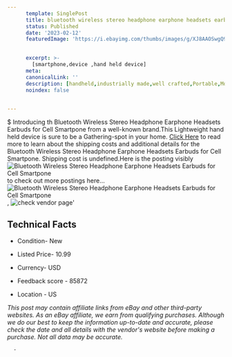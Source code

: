 ```yaml
---
      template: SinglePost
      title: bluetooth wireless stereo headphone earphone headsets earbuds for cell smartpone
      status: Published
      date: '2023-02-12'
      featuredImage: 'https://i.ebayimg.com/thumbs/images/g/XJ8AAOSwgQ9V0qrp/s-l225.jpg'
       

      excerpt: >-
        [smartphone,device ,hand held device]
      meta:
      canonicalLink: ''
      description: [handheld,industrially made,well crafted,Portable,Mobile,Compact,Convenient,Lightweight,Maneuverable,Man-portable,Miniature,Carriable,Hand-held,Light,Holdable,Transportable,Mobile device,Pocket-sized,On-the-go,Wireless,Cordless,Compact size,Convenient size, smartphone,device ,hand held device]
      noindex: false
      

---
```

$
      Introducing th Bluetooth Wireless Stereo Headphone Earphone Headsets Earbuds for Cell Smartpone from a well-known brand.This Lightweight hand held device is sure to be a Gathering-spot in your home. [Click Here](https://www.ebay.com/itm/191666325891?hash=item2ca0340983%3Ag%3AXJ8AAOSwgQ9V0qrp&mkevt=1&mkcid=1&mkrid=711-53200-19255-0&campid=%253CePNCampaignId%253E&customid=%253CreferenceId%253E&toolid=10049) to read more to learn about the shipping costs and additional details for the Bluetooth Wireless Stereo Headphone Earphone Headsets Earbuds for Cell Smartpone. Shipping cost is undefined.Here is the posting visibly ![Bluetooth Wireless Stereo Headphone Earphone Headsets Earbuds for Cell Smartpone](https://i.ebayimg.com/thumbs/images/g/XJ8AAOSwgQ9V0qrp/s-l225.jpg) to check out more postings here... ![Bluetooth Wireless Stereo Headphone Earphone Headsets Earbuds for Cell Smartpone](https://i.ebayimg.com/images/g/XJ8AAOSwgQ9V0qrp/s-l1600.jpg), ![check vendor page](https://origin-galleryplus.ebayimg.com/ws/web/191666325891_2_0_1/225x225.jpg,https://origin-galleryplus.ebayimg.com/ws/web/191666325891_3_0_1/225x225.jpg,https://origin-galleryplus.ebayimg.com/ws/web/191666325891_4_0_1/225x225.jpg,https://origin-galleryplus.ebayimg.com/ws/web/191666325891_5_0_1/225x225.jpg,https://origin-galleryplus.ebayimg.com/ws/web/191666325891_6_0_1/225x225.jpg,https://origin-galleryplus.ebayimg.com/ws/web/191666325891_7_0_1/225x225.jpg,https://origin-galleryplus.ebayimg.com/ws/web/191666325891_8_0_1/225x225.jpg,https://origin-galleryplus.ebayimg.com/ws/web/191666325891_9_0_1/225x225.jpg,https://origin-galleryplus.ebayimg.com/ws/web/191666325891_10_0_1/225x225.jpg,https://origin-galleryplus.ebayimg.com/ws/web/191666325891_11_0_1/225x225.jpg,https://origin-galleryplus.ebayimg.com/ws/web/191666325891_12_0_1/225x225.jpg)'

      

 ## Technical Facts 



     
      

 - Condition- New 


      

 - Listed Price- 10.99 


      

 - Currency- USD 


      

 - Feedback score - 85872 


      

 - Location - US 


      
      

 *_This post may contain affiliate links from eBay and other third-party websites. As an eBay affiliate, we earn from qualifying purchases. Although we do our best to keep the information up-to-date and accurate, please check the date and all details with the vendor's website before making a purchase. Not all data may be accurate._*




      -
